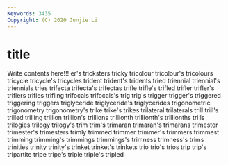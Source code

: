 ```yaml
---
Keywords: 3435
Copyright: (C) 2020 Junjie Li
---
```


# title

Write contents here!!!
er's 
tricksters 
tricky
tricolour 
tricolour's 
tricolours 
tricycle 
tricycle's 
tricycles 
trident 
trident's 
tridents 
tried
triennial 
triennial's 
triennials 
tries 
trifecta 
trifecta's 
trifectas 
trifle 
trifle's 
trifled
trifler 
trifler's 
triflers 
trifles 
trifling 
trifocals 
trifocals's 
trig 
trig's 
trigger
trigger's 
triggered 
triggering 
triggers 
triglyceride 
triglyceride's 
triglycerides 
trigonometric 
trigonometry 
trigonometry's
trike 
trike's 
trikes 
trilateral 
trilaterals 
trill 
trill's 
trilled 
trilling 
trillion
trillion's 
trillions 
trillionth 
trillionth's 
trillionths 
trills 
trilogies 
trilogy 
trilogy's 
trim
trim's 
trimaran 
trimaran's 
trimarans 
trimester 
trimester's 
trimesters 
trimly 
trimmed 
trimmer
trimmer's 
trimmers 
trimmest 
trimming 
trimming's 
trimmings 
trimmings's 
trimness 
trimness's 
trims
trinities 
trinity 
trinity's 
trinket 
trinket's 
trinkets 
trio 
trio's 
trios 
trip
trip's 
tripartite 
tripe 
tripe's 
triple 
triple's 
tripled 
